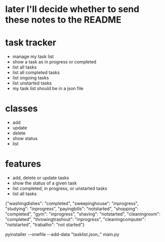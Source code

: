 # later I'll decide whether to send these notes to the README

# task tracker
- manage my task list
- show a task as in progress or completed
- list all tasks
- list all completed tasks
- list ongoing tasks
- list unstarted tasks
- my task list should be in a json file

# classes
- add
- update
- delete
- show status
- list

# features
- add, delete or update tasks
- show the status of a given task
- list completed, in progress, or unstarted tasks
- list all tasks

{"washingdishes": "completed", "sweepinghouse": "inprogress", "studying": "inprogress", "payingbills": "notstarted", "shopping": "completed", "gym": "inprogress", "shaving": "notstarted", "cleaningroom": "completed", "throwingtrashout": "inprogress", "cleaningcomputer": "notstarted", "trabalho": "not started"}

pyinstaller --onefile --add-data "tasklist.json;." main.py